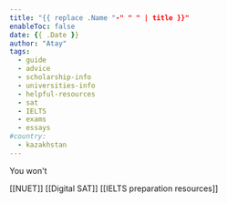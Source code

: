 ```yaml
---
title: "{{ replace .Name "-" " " | title }}"
enableToc: false
date: {{ .Date }}
author: "Atay"
tags:
  - guide 
  - advice
  - scholarship-info
  - universities-info
  - helpful-resources
  - sat
  - IELTS
  - exams 
  - essays
#country:
  - kazakhstan
---
```



You won't 

[[NUET]]
[[Digital SAT]]
[[IELTS preparation resources]]












